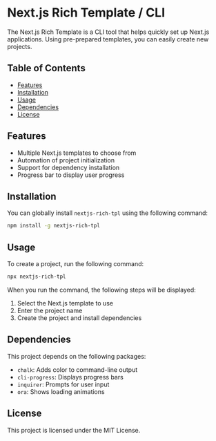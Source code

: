 # Next.js Rich Template / CLI

The Next.js Rich Template is a CLI tool that helps quickly set up Next.js applications. Using pre-prepared templates, you can easily create new projects.

## Table of Contents

- [Features](#features)
- [Installation](#installation)
- [Usage](#usage)
- [Dependencies](#dependencies)
- [License](#license)

## Features

- Multiple Next.js templates to choose from
- Automation of project initialization
- Support for dependency installation
- Progress bar to display user progress

## Installation

You can globally install `nextjs-rich-tpl` using the following command:

```bash
npm install -g nextjs-rich-tpl
```

## Usage

To create a project, run the following command:

```bash
npx nextjs-rich-tpl
```

When you run the command, the following steps will be displayed:

1. Select the Next.js template to use
2. Enter the project name
3. Create the project and install dependencies

## Dependencies

This project depends on the following packages:

- `chalk`: Adds color to command-line output
- `cli-progress`: Displays progress bars
- `inquirer`: Prompts for user input
- `ora`: Shows loading animations

## License

This project is licensed under the MIT License.